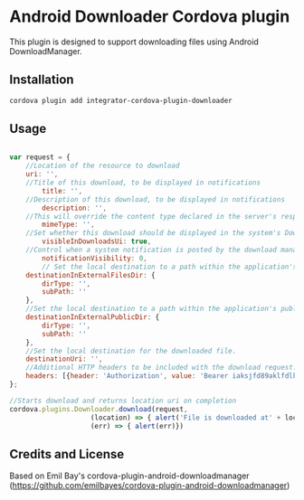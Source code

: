 Android Downloader Cordova plugin
========

This plugin is designed to support downloading files using Android DownloadManager.


Installation
--------

```bash
cordova plugin add integrator-cordova-plugin-downloader
```

Usage
--------

```javascript

var request = {
	//Location of the resource to download
	uri: '',
	//Title of this download, to be displayed in notifications
    	title: '',
	//Description of this download, to be displayed in notifications
    	description: '',
	//This will override the content type declared in the server's response.
    	mimeType: '',
	//Set whether this download should be displayed in the system's Downloads UI. True by default
    	visibleInDownloadsUi: true,
	//Control when a system notification is posted by the download manager. 
    	notificationVisibility: 0,  
    	// Set the local destination to a path within the application's external files directory
	destinationInExternalFilesDir: {
		dirType: '',
		subPath: ''
	},
	//Set the local destination to a path within the application's public external storage directory
	destinationInExternalPublicDir: {
		dirType: '',
		subPath: ''
	},
	//Set the local destination for the downloaded file.
	destinationUri: '',
	//Additional HTTP headers to be included with the download request.
	headers: [{header: 'Authorization', value: 'Bearer iaksjfd89aklfdlkasdjf'}]
};

//Starts download and returns location uri on completion
cordova.plugins.Downloader.download(request, 
				    (location) => { alert('File is downloaded at' + location) }, 
				    (err) => { alert(err)})
```

## Credits and License ##

Based on Emil Bay's cordova-plugin-android-downloadmanager (<https://github.com/emilbayes/cordova-plugin-android-downloadmanager>) 


